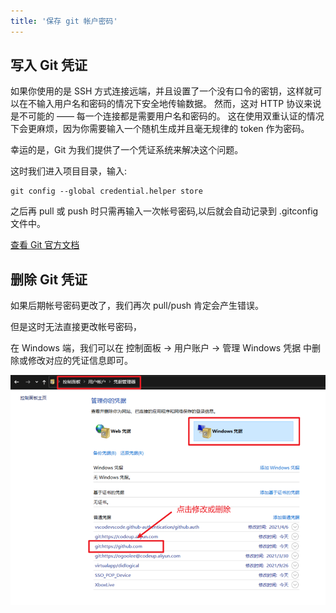 ```yaml
---
title: '保存 git 帐户密码'
---
```


## 写入 Git 凭证

如果你使用的是 SSH 方式连接远端，并且设置了一个没有口令的密钥，这样就可以在不输入用户名和密码的情况下安全地传输数据。 然而，这对 HTTP 协议来说是不可能的 —— 每一个连接都是需要用户名和密码的。 这在使用双重认证的情况下会更麻烦，因为你需要输入一个随机生成并且毫无规律的 token 作为密码。

幸运的是，Git 为我们提供了一个凭证系统来解决这个问题。

这时我们进入项目目录，输入:

```git
git config --global credential.helper store
```

之后再 pull 或 push 时只需再输入一次帐号密码,以后就会自动记录到 .gitconfig 文件中。

[查看 Git 官方文档](https://git-scm.com/book/zh/v2/Git-%E5%B7%A5%E5%85%B7-%E5%87%AD%E8%AF%81%E5%AD%98%E5%82%A8)

## 删除 Git 凭证

如果后期帐号密码更改了，我们再次 pull/push 肯定会产生错误。

但是这时无法直接更改帐号密码，

在 Windows 端，我们可以在 控制面板 -> 用户账户 -> 管理 Windows 凭据 中删除或修改对应的凭证信息即可。


![](./images/save-password/Snipaste_2021-10-13_11-48-40.png)
